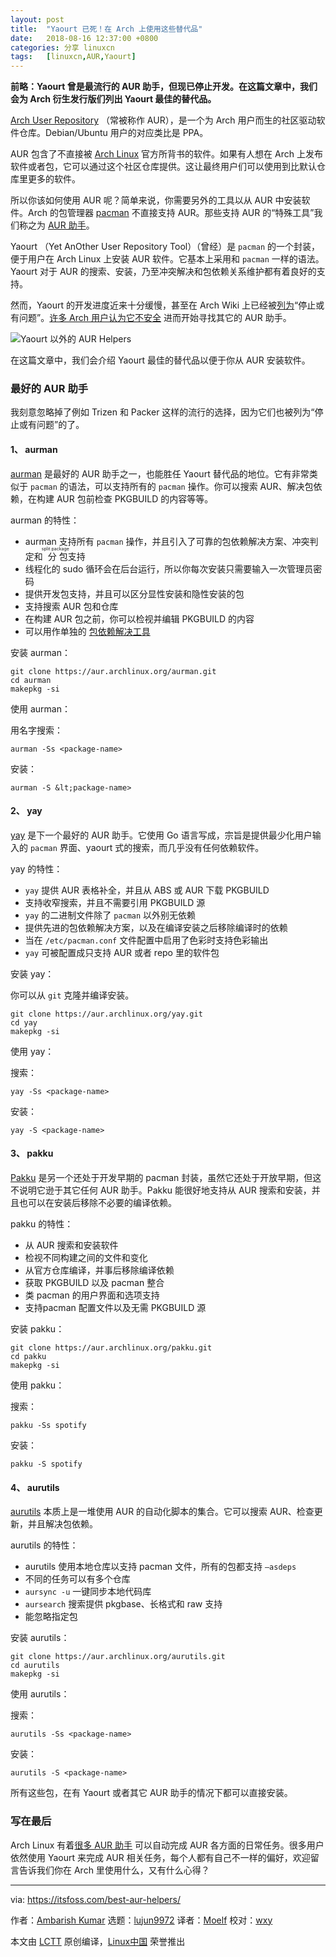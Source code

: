 ```yaml
---
layout: post
title:	"Yaourt 已死！在 Arch 上使用这些替代品"
date:	2018-08-16 12:37:00 +0800 
categories:	分享 linuxcn 
tags:	[linuxcn,AUR,Yaourt]
---
```



**前略：Yaourt 曾是最流行的 AUR 助手，但现已停止开发。在这篇文章中，我们会为 Arch 衍生发行版们列出 Yaourt 最佳的替代品。**


[Arch User Repository](https://wiki.archlinux.org/index.php/Arch_User_Repository) （常被称作 AUR），是一个为 Arch 用户而生的社区驱动软件仓库。Debian/Ubuntu 用户的对应类比是 PPA。


AUR 包含了不直接被 [Arch Linux](https://www.archlinux.org/) 官方所背书的软件。如果有人想在 Arch 上发布软件或者包，它可以通过这个社区仓库提供。这让最终用户们可以使用到比默认仓库里更多的软件。


所以你该如何使用 AUR 呢？简单来说，你需要另外的工具以从 AUR 中安装软件。Arch 的包管理器 [pacman](https://wiki.archlinux.org/index.php/pacman) 不直接支持 AUR。那些支持 AUR 的“特殊工具”我们称之为 [AUR 助手](https://wiki.archlinux.org/index.php/AUR_helpers)。


Yaourt （Yet AnOther User Repository Tool）（曾经）是 `pacman` 的一个封装，便于用户在 Arch Linux 上安装 AUR 软件。它基本上采用和 `pacman` 一样的语法。Yaourt 对于 AUR 的搜索、安装，乃至冲突解决和包依赖关系维护都有着良好的支持。


然而，Yaourt 的开发进度近来十分缓慢，甚至在 Arch Wiki 上已经被[列为](https://wiki.archlinux.org/index.php/AUR_helpers#Comparison_table)“停止或有问题”。[许多 Arch 用户认为它不安全](https://www.reddit.com/r/archlinux/comments/4azqyb/whats_so_bad_with_yaourt/) 进而开始寻找其它的 AUR 助手。


![Yaourt 以外的 AUR Helpers](/Asserts/Images//attachment/album/201808/16/123706vsuasswnrdsudg41.jpg)


在这篇文章中，我们会介绍 Yaourt 最佳的替代品以便于你从 AUR 安装软件。


### 最好的 AUR 助手


我刻意忽略掉了例如 Trizen 和 Packer 这样的流行的选择，因为它们也被列为“停止或有问题”的了。


#### 1、 aurman


[aurman](https://github.com/polygamma/aurman) 是最好的 AUR 助手之一，也能胜任 Yaourt 替代品的地位。它有非常类似于 `pacman` 的语法，可以支持所有的 `pacman` 操作。你可以搜索 AUR、解决包依赖，在构建 AUR 包前检查 PKGBUILD 的内容等等。


aurman 的特性：


* aurman 支持所有 `pacman` 操作，并且引入了可靠的包依赖解决方案、冲突判定和<ruby> 分包 <rt>  split package </rt></ruby>支持
* 线程化的 sudo 循环会在后台运行，所以你每次安装只需要输入一次管理员密码
* 提供开发包支持，并且可以区分显性安装和隐性安装的包
* 支持搜索 AUR 包和仓库
* 在构建 AUR 包之前，你可以检视并编辑 PKGBUILD 的内容
* 可以用作单独的 [包依赖解决工具](https://github.com/polygamma/aurman/wiki/Using-aurman-as-dependency-solver)


安装 aurman：



```
git clone https://aur.archlinux.org/aurman.git
cd aurman
makepkg -si

```

使用 aurman：


用名字搜索：



```
aurman -Ss <package-name>

```

安装：



```
aurman -S &lt;package-name>

```

#### 2、 yay


[yay](https://github.com/Jguer/yay) 是下一个最好的 AUR 助手。它使用 Go 语言写成，宗旨是提供最少化用户输入的 `pacman` 界面、yaourt 式的搜索，而几乎没有任何依赖软件。


yay 的特性：


* `yay` 提供 AUR 表格补全，并且从 ABS 或 AUR 下载 PKGBUILD
* 支持收窄搜索，并且不需要引用 PKGBUILD 源
* `yay` 的二进制文件除了 `pacman` 以外别无依赖
* 提供先进的包依赖解决方案，以及在编译安装之后移除编译时的依赖
* 当在 `/etc/pacman.conf` 文件配置中启用了色彩时支持色彩输出
* `yay` 可被配置成只支持 AUR 或者 repo 里的软件包


安装 yay：


你可以从 `git` 克隆并编译安装。



```
git clone https://aur.archlinux.org/yay.git
cd yay
makepkg -si

```

使用 yay：


搜索：



```
yay -Ss <package-name>

```

安装：



```
yay -S <package-name>

```

#### 3、 pakku


[Pakku](https://github.com/kitsunyan/pakku) 是另一个还处于开发早期的 pacman 封装，虽然它还处于开放早期，但这不说明它逊于其它任何 AUR 助手。Pakku 能很好地支持从 AUR 搜索和安装，并且也可以在安装后移除不必要的编译依赖。


pakku 的特性：


* 从 AUR 搜索和安装软件
* 检视不同构建之间的文件和变化
* 从官方仓库编译，并事后移除编译依赖
* 获取 PKGBUILD 以及 pacman 整合
* 类 pacman 的用户界面和选项支持
* 支持pacman 配置文件以及无需 PKGBUILD 源


安装 pakku：



```
git clone https://aur.archlinux.org/pakku.git
cd pakku
makepkg -si

```

使用 pakku：


搜索：



```
pakku -Ss spotify

```

安装：



```
pakku -S spotify

```

#### 4、 aurutils


[aurutils](https://github.com/AladW/aurutils) 本质上是一堆使用 AUR 的自动化脚本的集合。它可以搜索 AUR、检查更新，并且解决包依赖。


aurutils 的特性：


* aurutils 使用本地仓库以支持 pacman 文件，所有的包都支持 `–asdeps`
* 不同的任务可以有多个仓库
* `aursync -u` 一键同步本地代码库
* `aursearch` 搜索提供 pkgbase、长格式和 raw 支持
* 能忽略指定包


安装 aurutils：



```
git clone https://aur.archlinux.org/aurutils.git
cd aurutils
makepkg -si

```

使用 aurutils：


搜索：



```
aurutils -Ss <package-name>

```

安装：



```
aurutils -S <package-name>

```

所有这些包，在有 Yaourt 或者其它 AUR 助手的情况下都可以直接安装。


### 写在最后


Arch Linux 有着[很多 AUR 助手](https://wiki.archlinux.org/index.php/AUR_helpers) 可以自动完成 AUR 各方面的日常任务。很多用户依然使用 Yaourt 来完成 AUR 相关任务，每个人都有自己不一样的偏好，欢迎留言告诉我们你在 Arch 里使用什么，又有什么心得？




---


via: <https://itsfoss.com/best-aur-helpers/>


作者：[Ambarish Kumar](https://itsfoss.com/author/ambarish/) 选题：[lujun9972](https://github.com/lujun9972) 译者：[Moelf](https://github.com/Moelf) 校对：[wxy](https://github.com/wxy)


本文由 [LCTT](https://github.com/LCTT/TranslateProject) 原创编译，[Linux中国](https://linux.cn/) 荣誉推出
